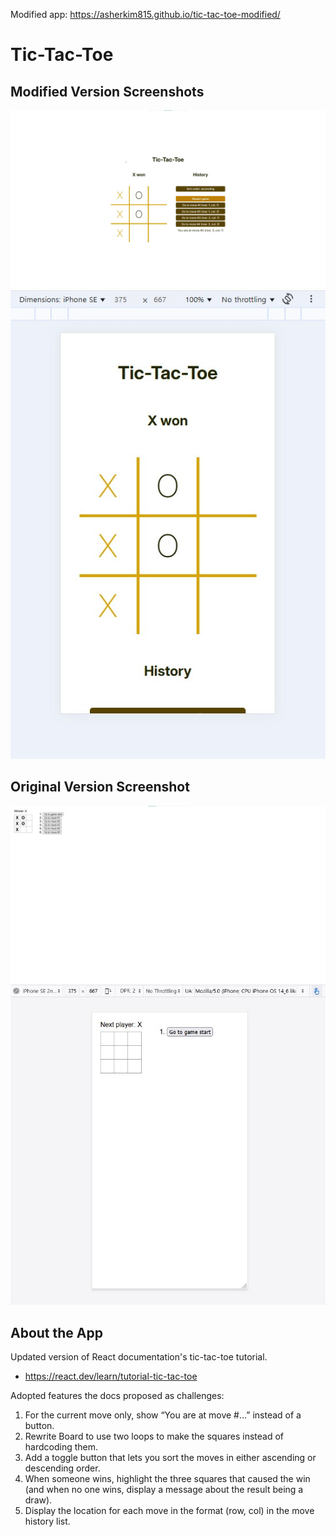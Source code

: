 Modified app: https://asherkim815.github.io/tic-tac-toe-modified/

# Tic-Tac-Toe

## Modified Version Screenshots

![tic-tac-toe modified version screenshot #1 - main page](screenshots/tic-tac-toe-modified-screenshot1.jpg)
![tic-tac-toe modified version screenshot #2 - main page responsive](screenshots/tic-tac-toe-modified-screenshot1-responsive.jpg)


## Original Version Screenshot

![tic-tac-toe original version screenshot - main page](screenshots/tic-tac-toe-original-screenshot.jpg)
![tic-tac-toe original version screenshot - main page responsive](screenshots/tic-tac-toe-original-screenshot-responsive.jpg)

## About the App

Updated version of React documentation's tic-tac-toe tutorial.
- https://react.dev/learn/tutorial-tic-tac-toe

Adopted features the docs proposed as challenges:
1. For the current move only, show “You are at move #…” instead of a button.
2. Rewrite Board to use two loops to make the squares instead of hardcoding them.
3. Add a toggle button that lets you sort the moves in either ascending or descending order.
4. When someone wins, highlight the three squares that caused the win (and when no one wins, display a message about the result being a draw).
5. Display the location for each move in the format (row, col) in the move history list.
